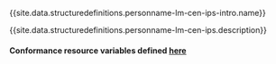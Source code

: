{{site.data.structuredefinitions.personname-lm-cen-ips-intro.name}}

{{site.data.structuredefinitions.personname-lm-cen-ips.description}}

#### Conformance resource variables defined [here](http://wiki.hl7.org/index.php?title=IG_Publisher_Documentation#Jekyll)
